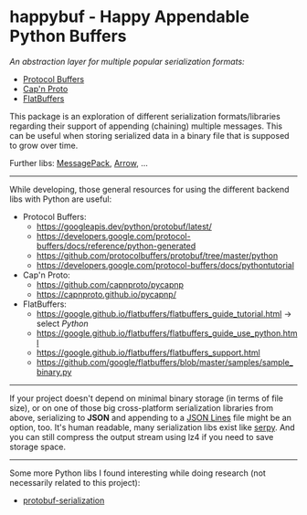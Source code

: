 # happybuf - **H**appy **Ap**pendable **Py**thon **Buf**fers

*An abstraction layer for multiple popular serialization formats:*

* [Protocol Buffers][]
* [Cap'n Proto][]
* [FlatBuffers][]

This package is an exploration of different serialization formats/libraries
regarding their support of appending (chaining) multiple messages.
This can be useful when storing serialized data in a binary file that is
supposed to grow over time.

Further libs: [MessagePack][], [Arrow][], ...

------

While developing, those general resources for using the different backend libs with Python are useful:

* Protocol Buffers:
    * <https://googleapis.dev/python/protobuf/latest/>
    * <https://developers.google.com/protocol-buffers/docs/reference/python-generated>
    * <https://github.com/protocolbuffers/protobuf/tree/master/python>
    * <https://developers.google.com/protocol-buffers/docs/pythontutorial>
* Cap'n Proto:
    * <https://github.com/capnproto/pycapnp>
    * <https://capnproto.github.io/pycapnp/>
* FlatBuffers:
    * <https://google.github.io/flatbuffers/flatbuffers_guide_tutorial.html> -> select *Python*
    * <https://google.github.io/flatbuffers/flatbuffers_guide_use_python.html>
    * <https://google.github.io/flatbuffers/flatbuffers_support.html>
    * <https://github.com/google/flatbuffers/blob/master/samples/sample_binary.py>

[Protocol Buffers]: https://developers.google.com/protocol-buffers/
[Cap'n Proto]: https://capnproto.org/
[FlatBuffers]: https://google.github.io/flatbuffers/
[MessagePack]: https://msgpack.org/
[arrow]: https://arrow.apache.org/docs/python/data.html#schemas

------

If your project doesn't depend on minimal binary storage (in terms of file size),
or on one of those big cross-platform serialization libraries from above,
serializing to **JSON** and appending to a [JSON Lines](http://jsonlines.org/) file
might be an option, too.
It's human readable, many serialization libs exist like [serpy](https://github.com/clarkduvall/serpy).
And you can still compress the output stream using lz4 if you need to save storage space.

------

Some more Python libs I found interesting while doing research
(not necessarily related to this project):

* [protobuf-serialization](https://github.com/alvinchow86/protobuf-serialization-py)
